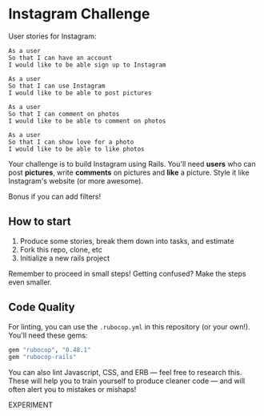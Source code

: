 Instagram Challenge
===================

User stories for Instagram:

```
As a user
So that I can have an account
I would like to be able sign up to Instagram
```
```
As a user
So that I can use Instagram
I would like to be able to post pictures
```
```
As a user
So that I can comment on photos
I would like to be able to comment on photos
```
```
As a user
So that I can show love for a photo
I would like to be able to like photos
```

















Your challenge is to build Instagram using Rails. You'll need **users** who can post **pictures**, write **comments** on pictures and **like** a picture. Style it like Instagram's website (or more awesome).

Bonus if you can add filters!

## How to start

1. Produce some stories, break them down into tasks, and estimate
2. Fork this repo, clone, etc
3. Initialize a new rails project

Remember to proceed in small steps! Getting confused? Make the steps even smaller.

## Code Quality

For linting, you can use the `.rubocop.yml` in this repository (or your own!).
You'll need these gems:

```ruby
gem "rubocop", "0.48.1"
gem "rubocop-rails"
```

You can also lint Javascript, CSS, and ERB — feel free to research this. These
will help you to train yourself to produce cleaner code — and will often alert
you to mistakes or mishaps!


EXPERIMENT
